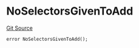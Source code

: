 # NoSelectorsGivenToAdd
[Git Source](https://github.com/thrackle-io/tron/blob/a6e068f4bc8dd6e86015430d874759ac1519196d/src/client/token/handler/diamond/HandlerDiamondLib.sol)


```solidity
error NoSelectorsGivenToAdd();
```

